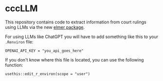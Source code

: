 
# cccLLM

This repository contains code to extract information from court rulings using
LLMs via the new [elmer package](https://elmer.tidyverse.org/).

For using LLMs like ChatGPT you will have to add something like this to your `.Renviron` file:

```
OPENAI_API_KEY = "you_api_goes_here"
```

If you don't know where this file is located, you can use the following function:

```
usethis::edit_r_environ(scope = "user")
```
